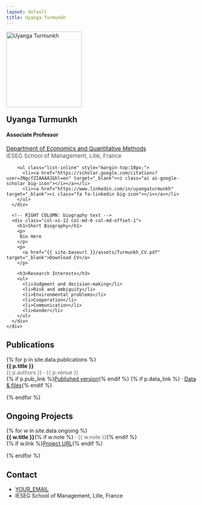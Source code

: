 ```yaml
---
layout: default
title: Uyanga Turmunkh
---
```


<!-- === ABOUT SECTION === -->
<section id="about" class="home-section">
  <div class="container">
    <div class="row">
      <!-- LEFT COLUMN: photo & info -->
      <div class="col-xs-12 col-md-5 text-center">
        <img src="{{ site.baseurl }}/assets/turmunkh_bright.png" alt="Uyanga Turmunkh" class="img-circle img-responsive center-block" style="width:200px; height:200px; object-fit:cover; margin-bottom:20px;">
        <h2 style="margin-top:0;">Uyanga Turmunkh</h2>
        <h4>Associate Professor</h4>
        <p style="color:#555; font-size:15px;">
          <a href="[https://www.ieseg.fr/en/faculty/research-department/economics/](https://www.ieseg.fr/en/faculty-and-research/departments/economics-and-quantitative-methods/)" target="_blank">Department of Economics and Quantitative Methods</a><br>
          IESEG School of Management, Lille, France
        </p>

        <ul class="list-inline" style="margin-top:10px;">
          <li><a href="https://scholar.google.com/citations?user=3NgcfZIAAAAJ&hl=en" target="_blank"><i class="ai ai-google-scholar big-icon"></i></a></li>
          <li><a href="https://www.linkedin.com/in/uyangaturmunkh" target="_blank"><i class="fa fa-linkedin big-icon"></i></a></li>
        </ul>
      </div>

      <!-- RIGHT COLUMN: biography text -->
      <div class="col-xs-12 col-md-6 col-md-offset-1">
        <h1>Short Biography</h1>
        <p>
         Bio Here
        </p>
        <p>
          <a href="{{ site.baseurl }}/assets/Turmunkh_CV.pdf" target="_blank">Download CV</a>
        </p>

        <h3>Research Interests</h3>
        <ul>
          <li>Judgment and decision-making</li>
          <li>Risk and ambiguity</li>
          <li>Environmental problems</li>
          <li>Cooperation</li>
          <li>Communication</li>
          <li>Gender</li>
        </ul>
      </div>
    </div>
  </div>
</section>

<!-- === PUBLICATIONS === -->
<section id="publications" class="home-section">
  <div class="container">
    <div class="row">
      <div class="col-xs-12">
        <h1>Publications</h1>
        <ul style="list-style:none; padding-left:0;">
          {% for p in site.data.publications %}
          <li style="margin-bottom:15px;">
            <strong>{{ p.title }}</strong><br>
            <span style="color:#666;">{{ p.authors }} · {{ p.venue }}</span><br>
            {% if p.pub_link %}<a href="{{ p.pub_link }}" target="_blank">Published version</a>{% endif %}
            {% if p.data_link %} · <a href="{{ p.data_link }}" target="_blank">Data & files</a>{% endif %}
          </li>
          {% endfor %}
        </ul>
      </div>
    </div>
  </div>
</section>

<!-- === ONGOING PROJECTS === -->
<section id="projects" class="home-section">
  <div class="container">
    <div class="row">
      <div class="col-xs-12">
        <h1>Ongoing Projects</h1>
        <ul style="list-style:none; padding-left:0;">
          {% for w in site.data.ongoing %}
          <li style="margin-bottom:15px;">
            <strong>{{ w.title }}</strong>{% if w.note %} · <span style="color:#666;">{{ w.note }}</span>{% endif %}<br>
            {% if w.link %}<a href="{{ w.link }}" target="_blank">Project URL</a>{% endif %}
          </li>
          {% endfor %}
        </ul>
      </div>
    </div>
  </div>
</section>

<!-- === CONTACT === -->
<section id="contact" class="home-section">
  <div class="container">
    <div class="row">
      <div class="col-xs-12 col-md-4">
        <h1>Contact</h1>
      </div>
      <div class="col-xs-12 col-md-8">
        <ul class="fa-ul" style="margin-left:0;">
          <li><i class="fa-li fa fa-envelope"></i> <a href="mailto:YOUR_EMAIL">YOUR_EMAIL</a></li>
          <li><i class="fa-li fa fa-map-marker"></i> IESEG School of Management, Lille, France</li>
        </ul>
      </div>
    </div>
  </div>
</section>
